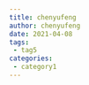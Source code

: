 ```yaml
---
title: chenyufeng
author: chenyufeng
date: 2021-04-08
tags:
 - tag5
categories:
 - category1
---
```


<Boxx  changeTime="5000"/>  


